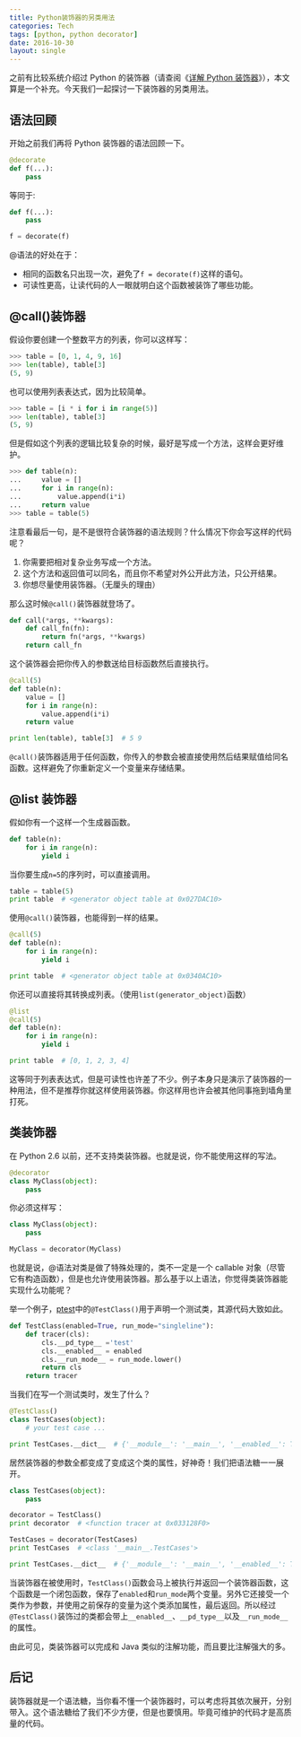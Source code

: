 ```yaml
---
title: Python装饰器的另类用法
categories: Tech
tags: [python, python decorator]
date: 2016-10-30
layout: single
---
```


之前有比较系统介绍过 Python 的装饰器（请查阅《[详解 Python 装饰器](https://tobyqin.github.io/posts/2016-10-27/python-decorator/)》），本文算是一个补充。今天我们一起探讨一下装饰器的另类用法。

<!-- more -->

## 语法回顾

开始之前我们再将 Python 装饰器的语法回顾一下。

```python
@decorate
def f(...):
    pass
```

等同于:

```python
def f(...):
    pass

f = decorate(f)
```

@语法的好处在于：

- 相同的函数名只出现一次，避免了`f = decorate(f)`这样的语句。
- 可读性更高，让读代码的人一眼就明白这个函数被装饰了哪些功能。

## @call()装饰器

假设你要创建一个整数平方的列表，你可以这样写：

```python
>>> table = [0, 1, 4, 9, 16]
>>> len(table), table[3]
(5, 9)
```

也可以使用列表表达式，因为比较简单。

```python
>>> table = [i * i for i in range(5)]
>>> len(table), table[3]
(5, 9)
```

但是假如这个列表的逻辑比较复杂的时候，最好是写成一个方法，这样会更好维护。

```python
>>> def table(n):
...     value = []
...     for i in range(n):
...         value.append(i*i)
...     return value
>>> table = table(5)
```

注意看最后一句，是不是很符合装饰器的语法规则？什么情况下你会写这样的代码呢？

1. 你需要把相对复杂业务写成一个方法。
2. 这个方法和返回值可以同名，而且你不希望对外公开此方法，只公开结果。
3. 你想尽量使用装饰器。（无厘头的理由）

那么这时候`@call()`装饰器就登场了。

```python
def call(*args, **kwargs):
    def call_fn(fn):
        return fn(*args, **kwargs)
    return call_fn
```

这个装饰器会把你传入的参数送给目标函数然后直接执行。

```python
@call(5)
def table(n):
    value = []
    for i in range(n):
        value.append(i*i)
    return value

print len(table), table[3]  # 5 9
```

`@call()`装饰器适用于任何函数，你传入的参数会被直接使用然后结果赋值给同名函数。这样避免了你重新定义一个变量来存储结果。

## @list 装饰器

假如你有一个这样一个生成器函数。

```python
def table(n):
    for i in range(n):
        yield i
```

当你要生成`n=5`的序列时，可以直接调用。

```python
table = table(5)
print table  # <generator object table at 0x027DAC10>
```

使用`@call()`装饰器，也能得到一样的结果。

```python
@call(5)
def table(n):
    for i in range(n):
        yield i

print table  # <generator object table at 0x0340AC10>
```

你还可以直接将其转换成列表。（使用`list(generator_object)`函数）

```python
@list
@call(5)
def table(n):
    for i in range(n):
        yield i

print table  # [0, 1, 2, 3, 4]
```

这等同于列表表达式，但是可读性也许差了不少。例子本身只是演示了装饰器的一种用法，但不是推荐你就这样使用装饰器。你这样用也许会被其他同事拖到墙角里打死。

## 类装饰器

在 Python 2.6 以前，还不支持类装饰器。也就是说，你不能使用这样的写法。

```python
@decorator
class MyClass(object):
    pass
```

你必须这样写：

```python
class MyClass(object):
    pass

MyClass = decorator(MyClass)
```

也就是说，@语法对类是做了特殊处理的，类不一定是一个 callable 对象（尽管它有构造函数），但是也允许使用装饰器。那么基于以上语法，你觉得类装饰器能实现什么功能呢？

举一个例子，[ptest](https://pypi.python.org/pypi/ptest)中的`@TestClass()`用于声明一个测试类，其源代码大致如此。

```python
def TestClass(enabled=True, run_mode="singleline"):
    def tracer(cls):
        cls.__pd_type__ ='test'
        cls.__enabled__ = enabled
        cls.__run_mode__ = run_mode.lower()
        return cls
    return tracer
```

当我们在写一个测试类时，发生了什么？

```python
@TestClass()
class TestCases(object):
    # your test case ...

print TestCases.__dict__  # {'__module__': '__main__', '__enabled__': True, '__pd_type__': 'test', '__run_mode__': 'singleline', ...}
```

居然装饰器的参数全都变成了变成这个类的属性，好神奇！我们把语法糖一一展开。

```python
class TestCases(object):
    pass

decorator = TestClass()
print decorator  # <function tracer at 0x033128F0>

TestCases = decorator(TestCases)
print TestCases  # <class '__main__.TestCases'>

print TestCases.__dict__  # {'__module__': '__main__', '__enabled__': True, '__pd_type__': 'test', '__run_mode__': 'singleline', ...}
```

当装饰器在被使用时，`TestClass()`函数会马上被执行并返回一个装饰器函数，这个函数是一个闭包函数，保存了`enabled`和`run_mode`两个变量。另外它还接受一个类作为参数，并使用之前保存的变量为这个类添加属性，最后返回。所以经过`@TestClass()`装饰过的类都会带上`__enabled__`、`__pd_type__`以及`__run_mode__`的属性。

由此可见，类装饰器可以完成和 Java 类似的注解功能，而且要比注解强大的多。

## 后记

装饰器就是一个语法糖，当你看不懂一个装饰器时，可以考虑将其依次展开，分别带入。这个语法糖给了我们不少方便，但是也要慎用。毕竟可维护的代码才是高质量的代码。
